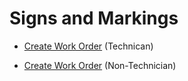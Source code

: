 #  Signs and Markings

- [Create Work Order](https://github.com/cityofaustin/data-tracker-guides/blob/master/signsmarkings/create_work_order_tech.md) (Technican)

- [Create Work Order](https://github.com/cityofaustin/data-tracker-guides/blob/master/signsmarkings/create_work_order_non_tech.md) (Non-Technician)
